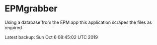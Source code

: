 # EPMgrabber
Using a database from the EPM app this application scrapes the files as required


Latest backup: Sun Oct 6 08:45:02 UTC 2019
